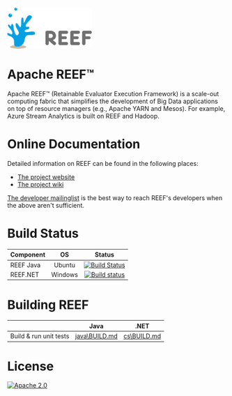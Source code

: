 ![](website/src/site/resources/ApacheREEF_logo_no_margin_small.png)

Apache REEF&trade;
========================
Apache REEF&trade; (Retainable Evaluator Execution Framework) is a scale-out
computing fabric that simplifies the development of Big Data
applications on top of resource managers (e.g., Apache YARN and
Mesos). For example, Azure Stream Analytics is built on REEF and
Hadoop.


Online Documentation
====================
Detailed information on REEF can be found in the following places:

  * [The project website](http://reef.apache.org/)
  * [The project wiki](https://cwiki.apache.org/confluence/display/REEF/Home)

[The developer
mailinglist](http://reef.apache.org/mailing-list.html) is
the best way to reach REEF's developers when the above aren't
sufficient.


Build Status
=============

| Component | OS | Status |
|---|:------:|:------:|
|REEF Java | Ubuntu | [![Build Status](https://travis-ci.org/apache/reef.svg?branch=master)](https://travis-ci.org/apache/reef) |
|REEF.NET | Windows | [![Build status](https://ci.appveyor.com/api/projects/status/qwvl6d4d8891e09d/branch/master?svg=true)](https://ci.appveyor.com/project/ApacheSoftwareFoundation/reef/branch/master) |


Building REEF
=============

|   | Java   | .NET |
|---|:------:|:----:|
|Build & run unit tests| [java\BUILD.md](lang/java/BUILD.md) | [cs\BUILD.md](lang/cs/BUILD.md) |

License
=============

[![Apache 2.0](https://img.shields.io/badge/License-Apache%202.0-brightgreen.svg)](LICENSE)


